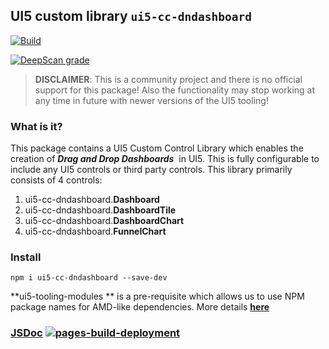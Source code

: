 ## **UI5 custom library** `ui5-cc-dndashboard`

[![Build](https://github.com/pinakipatrapro/ui5con.dndashboard/actions/workflows/node.js.yml/badge.svg?branch=main)](https://github.com/pinakipatrapro/ui5con.dndashboard/actions/workflows/node.js.yml)


[![DeepScan grade](https://deepscan.io/api/teams/15402/projects/21418/branches/614234/badge/grade.svg)](https://deepscan.io/dashboard#view=project&tid=15402&pid=21418&bid=614234)

> **DISCLAIMER**: This is a community project and there is no official support for this package! Also the functionality may stop working at any time in future with newer versions of the UI5 tooling!

### **What is it?**

This package contains a UI5 Custom Control Library which enables the creation of _**Drag and Drop Dashboards**_  in UI5. This is fully configurable to include any UI5 controls or third party controls. This library primarily consists of 4 controls:

1.  ui5-cc-dndashboard.**Dashboard** 
2.  ui5-cc-dndashboard.**DashboardTile**
3.  ui5-cc-dndashboard.**DashboardChart**
4.  ui5-cc-dndashboard.**FunnelChart**

### **Install**

```plaintext
npm i ui5-cc-dndashboard --save-dev
```

**ui5-tooling-modules ** is a pre-requisite which allows us to use NPM package names for AMD-like dependencies. More details [**here**](https://www.npmjs.com/package/ui5-tooling-modules)


### [JSDoc](https://pinakipatrapro.github.io/ui5con.dndashboard/ui5-cc-dndashboard.html)  [![pages-build-deployment](https://github.com/pinakipatrapro/ui5con.dndashboard/actions/workflows/pages/pages-build-deployment/badge.svg?branch=main)](https://github.com/pinakipatrapro/ui5con.dndashboard/actions/workflows/pages/pages-build-deployment)





